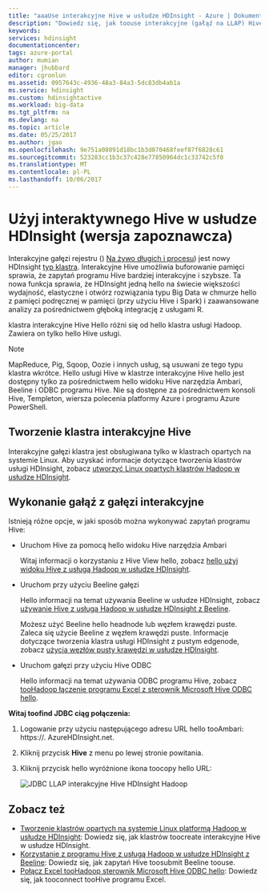 ```yaml
---
title: "aaaUse interakcyjne Hive w usłudze HDInsight - Azure | Dokumentacja firmy Microsoft"
description: "Dowiedz się, jak toouse interakcyjne (gałąź na LLAP) Hive w usłudze HDInsight."
keywords: 
services: hdinsight
documentationcenter: 
tags: azure-portal
author: mumian
manager: jhubbard
editor: cgronlun
ms.assetid: 0957643c-4936-48a3-84a3-5dc83db4ab1a
ms.service: hdinsight
ms.custom: hdinsightactive
ms.workload: big-data
ms.tgt_pltfrm: na
ms.devlang: na
ms.topic: article
ms.date: 05/25/2017
ms.author: jgao
ms.openlocfilehash: 9e751a08091d18bc1b3d070468feef87f6828c61
ms.sourcegitcommit: 523283cc1b3c37c428e77850964dc1c33742c5f0
ms.translationtype: MT
ms.contentlocale: pl-PL
ms.lasthandoff: 10/06/2017
---
```

# <a name="use-interactive-hive-in-hdinsight-preview"></a>Użyj interaktywnego Hive w usłudze HDInsight (wersja zapoznawcza)
Interakcyjne gałęzi rejestru () [Na żywo długich i procesu](https://cwiki.apache.org/confluence/display/Hive/LLAP)) jest nowy HDInsight [typ klastra](hdinsight-hadoop-provision-linux-clusters.md#cluster-types).  Interakcyjne Hive umożliwia buforowanie pamięci sprawia, że zapytań programu Hive bardziej interakcyjne i szybsze. Ta nowa funkcja sprawia, że HDInsight jedną hello na świecie większości wydajność, elastyczne i otwórz rozwiązania typu Big Data w chmurze hello z pamięci podręcznej w pamięci (przy użyciu Hive i Spark) i zaawansowane analizy za pośrednictwem głęboką integrację z usługami R. 

klastra interakcyjne Hive Hello różni się od hello klastra usługi Hadoop. Zawiera on tylko hello Hive usługi. 

> [!NOTE]
> MapReduce, Pig, Sqoop, Oozie i innych usług, są usuwani ze tego typu klastra wkrótce.
> Hello usługi Hive w klastrze interakcyjne Hive hello jest dostępny tylko za pośrednictwem hello widoku Hive narzędzia Ambari, Beeline i ODBC programu Hive. Nie są dostępne za pośrednictwem konsoli Hive, Templeton, wiersza polecenia platformy Azure i programu Azure PowerShell. 
> 
> 

## <a name="create-an-interactive-hive-cluster"></a>Tworzenie klastra interakcyjne Hive
Interakcyjne gałęzi klastra jest obsługiwana tylko w klastrach opartych na systemie Linux. Aby uzyskać informacje dotyczące tworzenia klastrów usługi HDInsight, zobacz [utworzyć Linux opartych klastrów Hadoop w usłudze HDInsight](hdinsight-hadoop-provision-linux-clusters.md).

## <a name="execute-hive-from-interactive-hive"></a>Wykonanie gałąź z gałęzi interakcyjne
Istnieją różne opcje, w jaki sposób można wykonywać zapytań programu Hive:

* Uruchom Hive za pomocą hello widoku Hive narzędzia Ambari
  
    Witaj informacji o korzystaniu z Hive View hello, zobacz [hello użyj widoku Hive z usługą Hadoop w usłudze HDInsight](hdinsight-hadoop-use-hive-ambari-view.md).
* Uruchom przy użyciu Beeline gałęzi
  
    Hello informacji na temat używania Beeline w usłudze HDInsight, zobacz [używanie Hive z usługą Hadoop w usłudze HDInsight z Beeline](hdinsight-hadoop-use-hive-beeline.md).
  
    Możesz użyć Beeline hello headnode lub węzłem krawędzi puste.  Zaleca się użycie Beeline z węzłem krawędzi puste.  Informacje dotyczące tworzenia klastra usługi HDInsight z pustym edgenode, zobacz [użycia węzłów pusty krawędzi w usłudze HDInsight](hdinsight-apps-use-edge-node.md).
* Uruchom gałęzi przy użyciu Hive ODBC
  
    Hello informacji na temat używania ODBC programu Hive, zobacz [tooHadoop łączenie programu Excel z sterownik Microsoft Hive ODBC hello](hdinsight-connect-excel-hive-odbc-driver.md).

**Witaj toofind JDBC ciąg połączenia:**

1. Logowanie przy użyciu następującego adresu URL hello tooAmbari: https://<ClusterName>. AzureHDInsight.net.
2. Kliknij przycisk **Hive** z menu po lewej stronie powitania.
3. Kliknij przycisk hello wyróżnione ikona toocopy hello URL:
   
   ![JDBC LLAP interakcyjne Hive HDInsight Hadoop](./media/hdinsight-hadoop-use-interactive-hive/hdinsight-hadoop-use-interactive-hive-jdbc.png)

## <a name="see-also"></a>Zobacz też
* [Tworzenie klastrów opartych na systemie Linux platformą Hadoop w usłudze HDInsight](hdinsight-hadoop-provision-linux-clusters.md): Dowiedz się, jak klastrów toocreate interakcyjne Hive w usłudze HDInsight.
* [Korzystanie z programu Hive z usługą Hadoop w usłudze HDInsight z Beeline](hdinsight-hadoop-use-hive-beeline.md): Dowiedz się, jak zapytań Hive toosubmit Beeline toouse.
* [Połącz Excel tooHadoop sterownik Microsoft Hive ODBC hello](hdinsight-connect-excel-hive-odbc-driver.md): Dowiedz się, jak tooconnect tooHive programu Excel.

